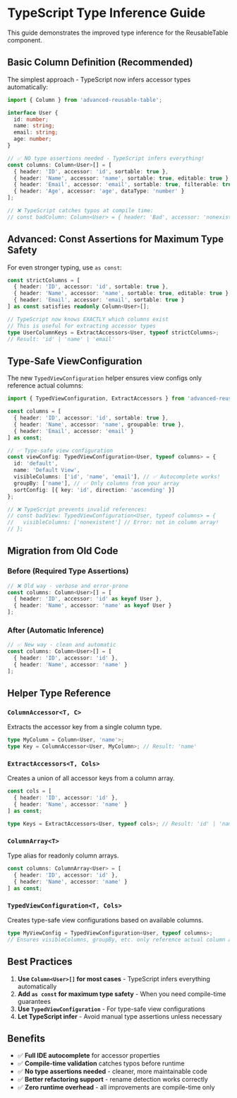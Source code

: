 # TypeScript Type Inference Guide

This guide demonstrates the improved type inference for the ReusableTable component.

## Basic Column Definition (Recommended)

The simplest approach - TypeScript now infers accessor types automatically:

```typescript
import { Column } from 'advanced-reusable-table';

interface User {
  id: number;
  name: string;
  email: string;
  age: number;
}

// ✅ NO type assertions needed - TypeScript infers everything!
const columns: Column<User>[] = [
  { header: 'ID', accessor: 'id', sortable: true },
  { header: 'Name', accessor: 'name', sortable: true, editable: true },
  { header: 'Email', accessor: 'email', sortable: true, filterable: true },
  { header: 'Age', accessor: 'age', dataType: 'number' }
];

// ❌ TypeScript catches typos at compile time:
// const badColumn: Column<User> = { header: 'Bad', accessor: 'nonexistent' }; // Error!
```

## Advanced: Const Assertions for Maximum Type Safety

For even stronger typing, use `as const`:

```typescript
const strictColumns = [
  { header: 'ID', accessor: 'id', sortable: true },
  { header: 'Name', accessor: 'name', sortable: true, editable: true },
  { header: 'Email', accessor: 'email', sortable: true }
] as const satisfies readonly Column<User>[];

// TypeScript now knows EXACTLY which columns exist
// This is useful for extracting accessor types
type UserColumnKeys = ExtractAccessors<User, typeof strictColumns>;
// Result: 'id' | 'name' | 'email'
```

## Type-Safe ViewConfiguration

The new `TypedViewConfiguration` helper ensures view configs only reference actual columns:

```typescript
import { TypedViewConfiguration, ExtractAccessors } from 'advanced-reusable-table';

const columns = [
  { header: 'ID', accessor: 'id', sortable: true },
  { header: 'Name', accessor: 'name', groupable: true },
  { header: 'Email', accessor: 'email' }
] as const;

// ✅ Type-safe view configuration
const viewConfig: TypedViewConfiguration<User, typeof columns> = {
  id: 'default',
  name: 'Default View',
  visibleColumns: ['id', 'name', 'email'], // ✅ Autocomplete works!
  groupBy: ['name'], // ✅ Only columns from your array
  sortConfig: [{ key: 'id', direction: 'ascending' }]
};

// ❌ TypeScript prevents invalid references:
// const badView: TypedViewConfiguration<User, typeof columns> = {
//   visibleColumns: ['nonexistent'] // Error: not in column array!
// };
```

## Migration from Old Code

### Before (Required Type Assertions)

```typescript
// ❌ Old way - verbose and error-prone
const columns: Column<User>[] = [
  { header: 'ID', accessor: 'id' as keyof User },
  { header: 'Name', accessor: 'name' as keyof User }
];
```

### After (Automatic Inference)

```typescript
// ✅ New way - clean and automatic
const columns: Column<User>[] = [
  { header: 'ID', accessor: 'id' },
  { header: 'Name', accessor: 'name' }
];
```

## Helper Type Reference

### `ColumnAccessor<T, C>`
Extracts the accessor key from a single column type.

```typescript
type MyColumn = Column<User, 'name'>;
type Key = ColumnAccessor<User, MyColumn>; // Result: 'name'
```

### `ExtractAccessors<T, Cols>`
Creates a union of all accessor keys from a column array.

```typescript
const cols = [
  { header: 'ID', accessor: 'id' },
  { header: 'Name', accessor: 'name' }
] as const;

type Keys = ExtractAccessors<User, typeof cols>; // Result: 'id' | 'name'
```

### `ColumnArray<T>`
Type alias for readonly column arrays.

```typescript
const columns: ColumnArray<User> = [
  { header: 'ID', accessor: 'id' },
  { header: 'Name', accessor: 'name' }
] as const;
```

### `TypedViewConfiguration<T, Cols>`
Creates type-safe view configurations based on available columns.

```typescript
type MyViewConfig = TypedViewConfiguration<User, typeof columns>;
// Ensures visibleColumns, groupBy, etc. only reference actual column accessors
```

## Best Practices

1. **Use `Column<User>[]` for most cases** - TypeScript infers everything automatically
2. **Add `as const` for maximum type safety** - When you need compile-time guarantees
3. **Use `TypedViewConfiguration`** - For type-safe view configurations
4. **Let TypeScript infer** - Avoid manual type assertions unless necessary

## Benefits

- ✅ **Full IDE autocomplete** for accessor properties
- ✅ **Compile-time validation** catches typos before runtime
- ✅ **No type assertions needed** - cleaner, more maintainable code
- ✅ **Better refactoring support** - rename detection works correctly
- ✅ **Zero runtime overhead** - all improvements are compile-time only
